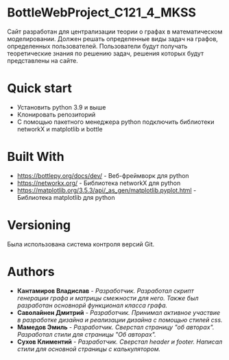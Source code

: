 # BottleWebProject_C121_4_MKSS
Сайт разработан для централизации теории о графах в математическом моделировании. Должен решать определенные виды задач на графов, определенных пользователей. Пользователи будут получать теоретические знания по решению задач, решения которых будут представлены на сайте.
# Quick start
* Установить python 3.9 и выше
* Клонировать репозиторий
* С помощью пакетного менеджера python подключить библиотеки networkX и matplotlib и bottle
# Built With
* https://bottlepy.org/docs/dev/ - Веб-фреймворк для python
* https://networkx.org/ - Библиотека networkX для python
* https://matplotlib.org/3.5.3/api/_as_gen/matplotlib.pyplot.html - Библиотека matplotlib для python
# Versioning
Была использована система контроля версий Git.
# Authors
* **Кантамиров Владислав** - *Разработчик. Разработал скрипт генерации графа и матрицы смежности для него. Также был разработан основнорй функционал класса графа.*
* **Саволайнен Дмитрий** - *Разработчик. Принимал активное участвие в разработке дизайна и реализации дизайна с помощью стилей css.*
* **Мамедов Эмиль** - *Разработчик. Сверстал страницу "об авторах". Разработал стили для страницы "Об авторах".*
* **Сухов Климентий** - *Разработчик. Сверстал header и footer. Написал стили для основной страницы с калькулятором.*
